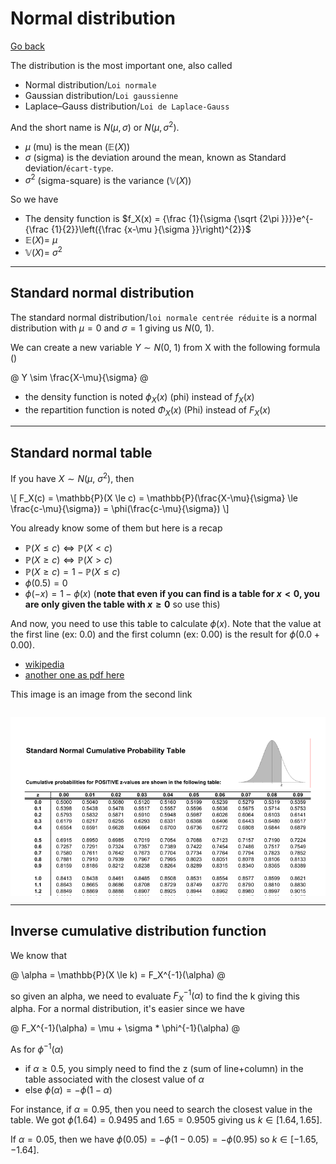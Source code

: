# Normal distribution

[Go back](..#distributions)

The distribution is the most important one, also called

* Normal distribution/``Loi normale``
* Gaussian distribution/``Loi gaussienne``
* Laplace–Gauss distribution/``Loi de Laplace-Gauss``

And the short name is $N(\mu, \sigma)$ or
$N(\mu, \sigma^2)$.

* $\mu$ (mu) is the mean ($\mathbb{E}(X)$)
* $\sigma$ (sigma) is the deviation around the mean,
  known as Standard deviation/`écart-type`.
* $\sigma^2$ (sigma-square) is the variance ($\mathbb{V}(X)$)

So we have

* The density function is $f_X(x) = {\frac {1}{\sigma {\sqrt {2\pi }}}}e^{-{\frac {1}{2}}\left({\frac {x-\mu }{\sigma }}\right)^{2}}$
* $\mathbb{E}(X) = \ \mu$
* $\mathbb{V}(X) = \ \sigma^2$

<hr class="sr">

## Standard normal distribution

The standard normal distribution/`loi normale centrée réduite`
is a normal distribution with $\mu=0$ and $\sigma=1$
giving us $N(0,\ 1)$.

We can create a new variable $Y \sim N(0,\ 1)$
from X with the following formula ()

@
Y \sim \frac{X-\mu}{\sigma}
@

* the density function is noted $\phi_X(x)$ (phi) instead of $f_X(x)$
* the repartition function is noted $\Phi_X(x)$ (Phi) instead of $F_X(x)$

<hr class="sl">

## Standard normal table

If you have $X \sim N(\mu,\ \sigma^2)$, then

<div>
\[
F_X(c) = \mathbb{P}(X \le c)
= \mathbb{P}(\frac{X-\mu}{\sigma} \le \frac{c-\mu}{\sigma})
= \phi(\frac{c-\mu}{\sigma})
\]
</div>

You already know some of them but here is a recap

* $\mathbb{P}(X \le c) \Leftrightarrow \mathbb{P}(X \lt c)$
* $\mathbb{P}(X \ge c) \Leftrightarrow \mathbb{P}(X \gt c)$
* $\mathbb{P}(X \ge c) = 1 - \mathbb{P}(X \le c)$
* $\phi(0.5) = 0$
* $\phi(-x) = 1 - \phi(x)$ (**note that even if you can find 
  is a table for $x \lt 0$, you are only given the table with $x \ge 0$**
  so use this)

And now, you need to use this table to calculate
$\phi(x)$.
Note that the value at the first line (ex: 0.0)
and the first column (ex: 0.00) is
the result for $\phi(0.0 + 0.00)$.

* [wikipedia](https://en.wikipedia.org/wiki/Standard_normal_table)
* [another one as pdf here](https://www.math.arizona.edu/~jwatkins/normal-table.pdf)

This image is an image from the second link

<div style="height: 300px;overflow: auto;">

![normal-table](images/normal-table.png)
</div>

<hr class="sl">

## Inverse cumulative distribution function

We know that

@
\alpha = \mathbb{P}(X \le k) = F_X^{-1}(\alpha)
@

so given an alpha, we need to evaluate
$F_X^{-1}(\alpha)$ to find the k giving this alpha.
For a normal distribution, it's easier since we have

@
F_X^{-1}(\alpha) = \mu + \sigma * \phi^{-1}(\alpha)
@

As for $\phi^{-1}(\alpha)$

* if $\alpha \ge 0.5$, you simply need to find
  the z (sum of line+column) in the table
  associated with the closest value of $\alpha$
* else $\phi(\alpha) = -\phi(1-\alpha)$

For instance, if $\alpha = 0.95$, then you need
to search the closest value in the table. We
got $\phi(1.64)=0.9495$ and $1.65=0.9505$ giving
us $k \in [1.64,1.65]$.

If $\alpha = 0.05$, then we have
$\phi(0.05) = -\phi(1-0.05) = -\phi(0.95)$
so $k \in [-1.65,-1.64]$.